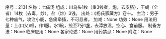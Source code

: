 序号：2131
名称：七疝汤
组成：川乌头1枚（重3钱者，炮，去皮脐），干蝎（全者）14枚（去毒，炒），盐（炒）3钱。
出处：《杨氏家藏方》卷十。
主治：男子七种疝气，攻注小肠，急痛牵搐，不可忍者。
加减：None
功效：None
用法用量：上(口父)咀，作1服。水1碗，煎至7分1盏，去滓放温，空心、食前服。
制备方法：None
临床应用：None
各家论述：None
用药禁忌：None
附注：None

